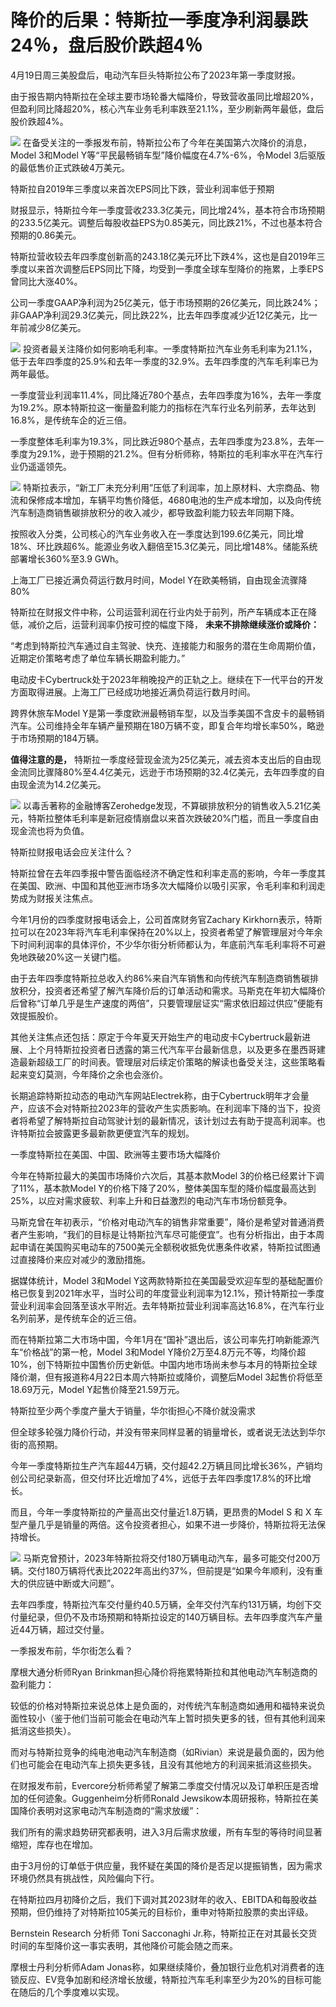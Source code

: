 # 降价的后果：特斯拉一季度净利润暴跌24％，盘后股价跌超4％

4月19日周三美股盘后，电动汽车巨头特斯拉公布了2023年第一季度财报。

由于报告期内特斯拉在全球主要市场轮番大幅降价，导致营收虽同比增超20%，但盈利同比降超20%，核心汽车业务毛利率跌至21.1%，至少刷新两年最低，盘后股价跌超4%。

![](https://inews.gtimg.com/om_bt/OOcezZ2bGyjFSihVmrR8ZdTPTizdvgb6aIPSmrYFG5HIAAA/1000)
在备受关注的一季报发布前，特斯拉公布了今年在美国第六次降价的消息，Model 3和Model Y等“平民最畅销车型”降价幅度在4.7%-6%，令Model
3后驱版的最低售价正式跌破4万美元。

特斯拉自2019年三季度以来首次EPS同比下跌，营业利润率低于预期

财报显示，特斯拉今年一季度营收233.3亿美元，同比增24%，基本符合市场预期的233.5亿美元。调整后每股收益EPS为0.85美元，同比跌21%，不过也基本符合预期的0.86美元。

特斯拉营收较去年四季度创新高的243.18亿美元环比下跌4%，这也是自2019年三季度以来首次调整后EPS同比下降，均受到一季度全球车型降价的拖累，上季EPS曾同比大涨40%。

公司一季度GAAP净利润为25亿美元，低于市场预期的26亿美元，同比跌24%；非GAAP净利润29.3亿美元，同比跌22%，比去年四季度减少近12亿美元，比一年前减少8亿美元。

![](https://inews.gtimg.com/om_bt/ORc6KLs1kifnpN84kaVUNqaOVAPyA-ZypQ_ZsoLLievhgAA/1000)
投资者最关注降价如何影响毛利率。一季度特斯拉汽车业务毛利率为21.1%，低于去年四季度的25.9%和去年一季度的32.9%。去年四季度的汽车毛利率已为两年最低。

一季度营业利润率11.4%，同比降近780个基点，去年四季度为16%，去年一季度为19.2%。原本特斯拉这一衡量盈利能力的指标在汽车行业名列前茅，去年达到16.8%，是传统车企的近三倍。

一季度整体毛利率为19.3%，同比跌近980个基点，去年四季度为23.8%，去年一季度为29.1%，逊于预期的21.2%。但有分析师称，特斯拉的毛利率水平在汽车行业仍遥遥领先。

![](https://inews.gtimg.com/om_bt/OQJ3FNq7tEWaEDc4FE_su3fj2n4dX2BuuatNQKs1532kgAA/1000)
特斯拉表示，“新工厂未充分利用”压低了利润率，加上原材料、大宗商品、物流和保修成本增加，车辆平均售价降低，4680电池的生产成本增加，以及向传统汽车制造商销售碳排放积分的收入减少，都导致盈利能力较去年同期下降。

按照收入分类，公司核心的汽车业务收入在一季度达到199.6亿美元，同比增18%、环比跌超6%。能源业务收入翻倍至15.3亿美元，同比增148%。储能系统部署增长360%至3.9
GWh。

上海工厂已接近满负荷运行数月时间，Model Y在欧美畅销，自由现金流骤降80%

特斯拉在财报文件中称，公司运营利润在行业内处于前列，所产车辆成本正在降低，减价之后，运营利润率仍按可控的幅度下降， **未来不排除继续涨价或降价：**

“考虑到特斯拉汽车通过自主驾驶、快充、连接能力和服务的潜在生命周期价值，近期定价策略考虑了单位车辆长期盈利能力。”

电动皮卡Cybertruck处于2023年稍晚投产的正轨之上。继续在下一代平台的开发方面取得进展。上海工厂已经成功地接近满负荷运行数月时间。

跨界休旅车Model
Y是第一季度欧洲最畅销车型，以及当季美国不含皮卡的最畅销汽车。公司维持全年车辆产量预期在180万辆不变，即复合年均增长率50%，略逊于市场预期的184万辆。

**值得注意的是，**
特斯拉一季度经营现金流为25亿美元，减去资本支出后的自由现金流同比骤降80%至4.4亿美元，远逊于市场预期的32.4亿美元，去年四季度的自由现金流为14.2亿美元。

![](https://inews.gtimg.com/om_bt/OGp4uCAaqnAi1qJULTcJj0hlP2XvKgaCiNsXqFwit_TxIAA/1000)
以毒舌著称的金融博客Zerohedge发现，不算碳排放积分的销售收入5.21亿美元，特斯拉整体毛利率是新冠疫情崩盘以来首次跌破20%门槛，而且一季度自由现金流也将为负值。

特斯拉财报电话会应关注什么？

特斯拉曾在去年四季报中警告面临经济不确定性和利率走高的影响，今年一季度其在美国、欧洲、中国和其他亚洲市场多次大幅降价以吸引买家，令毛利率和利润走势成为财报关注焦点。

今年1月份的四季度财报电话会上，公司首席财务官Zachary
Kirkhorn表示，特斯拉可以在2023年将汽车毛利率保持在20%以上，投资者希望了解管理层对今年余下时间利润率的具体评价，不少华尔街分析师都认为，年底前汽车毛利率将不可避免地跌破20%这一关键门槛。

由于去年四季度特斯拉总收入约86%来自汽车销售和向传统汽车制造商销售碳排放积分，投资者还希望了解汽车降价后的订单活动和需求。马斯克在年初大幅降价后曾称“订单几乎是生产速度的两倍”，只要管理层证实“需求依旧超过供应”便能有效提振股价。

其他关注焦点还包括：原定于今年夏天开始生产的电动皮卡Cybertruck最新进展、上个月特斯拉投资者日透露的第三代汽车平台最新信息，以及更多在墨西哥建造最新超级工厂的时间表。管理层对后续定价策略的解读也备受关注，这些策略看起来变幻莫测，今年降价之余也会涨价。

长期追踪特斯拉动态的电动汽车网站Electrek称，由于Cybertruck明年才会量产，应该不会对特斯拉2023年的营收产生实质影响。在利润率下降的当下，投资者将希望了解特斯拉自动驾驶计划的最新情况，该计划过去有助于提高利润率。也许特斯拉会披露更多最新款更便宜汽车的规划。

一季度特斯拉在美国、中国、欧洲等主要市场大幅降价

今年在特斯拉最大的美国市场降价六次后，其基本款Model 3的价格已经累计下调了11%，基本款Model
Y的价格下降了20%，整体美国车型的降价幅度最高达到25%，以应对需求疲软、利率上升和日益激烈的电动汽车市场份额竞争。

马斯克曾在年初表示，“价格对电动汽车的销售非常重要”，降价是希望对普通消费者产生影响，“我们的目标是让特斯拉汽车尽可能便宜”。也有分析指出，由于本周起申请在美国购买电动车的7500美元全额税收抵免优惠条件收紧，特斯拉试图通过直接降价来应对减少的激励措施。

据媒体统计，Model 3和Model
Y这两款特斯拉在美国最受欢迎车型的基础配置价格已恢复到2021年水平，当时公司的年度营业利润率为12.1%，预计特斯拉一季度营业利润率会回落至该水平附近。去年特斯拉营业利润率高达16.8%，在汽车行业名列前茅，是传统车企的近三倍。

而在特斯拉第二大市场中国，今年1月在“国补”退出后，该公司率先打响新能源汽车“价格战”的第一枪，Model 3和Model
Y降价2万至4.8万元不等，均降价超10%，创下特斯拉中国售价历史新低。中国内地市场尚未参与本月的特斯拉全球降价潮，但有报道称4月22日本周六特斯拉或降价，调整后Model
3起售价将低至18.69万元，Model Y起售价降至21.59万元。

特斯拉至少两个季度产量大于销量，华尔街担心不降价就没需求

但全球多轮强力降价行动，并没有带来同样显著的销量增长，或者说无法达到华尔街的高预期。

今年一季度特斯拉生产汽车超44万辆，交付超42.2万辆且同比增长36%，产销均创公司纪录新高，但交付环比近增加了4%，远低于去年四季度17.8%的环比增长。

而且，今年一季度特斯拉的产量高出交付量近1.8万辆，更昂贵的Model S 和 X
车型产量几乎是销量的两倍。这令投资者担心，如果不进一步降价，特斯拉将无法保持增长。

![](https://inews.gtimg.com/om_bt/OR5qvQ8Sh92sG57zAtyGDWYZcR96PBTfz8YLgfV9rdX1gAA/1000)
马斯克曾预计，2023年特斯拉将交付180万辆电动汽车，最多可能交付200万辆。交付180万辆将代表比2022年高出约37%，但前提是“如果今年顺利，没有重大的供应链中断或大问题”。

去年四季度，特斯拉汽车交付量约40.5万辆，全年交付汽车约131万辆，均创下交付量纪录，但仍不及市场预期和特斯拉设定的140万辆目标。去年四季度汽车产量近44万辆，超过交付量。

一季报发布前，华尔街怎么看？

摩根大通分析师Ryan Brinkman担心降价将拖累特斯拉和其他电动汽车制造商的盈利能力：

较低的价格对特斯拉来说总体上是负面的，对传统汽车制造商如通用和福特来说负面性较小（鉴于他们当前可能会在电动汽车上暂时损失更多的钱，但有其他利润来抵消这些损失）。

而对与特斯拉竞争的纯电池电动汽车制造商（如Rivian）来说是最负面的，因为他们也可能会在电动汽车上损失更多钱，且没有其他地方的利润来抵消这些损失。

在财报发布前，Evercore分析师希望了解第二季度交付情况以及订单积压是否增加的任何迹象。Guggenheim分析师Ronald
Jewsikow本周研报称，特斯拉在美国降价表明对这家电动汽车制造商的“需求放缓”：

我们所有的需求趋势研究都表明，进入3月后需求放缓，所有车型的等待时间显著缩短，库存也在增加。

由于3月份的订单低于供应量，我怀疑在美国的降价是否足以提振销售，因为需求环境仍然具有挑战性，风险偏向下行。

在特斯拉四月初降价之后，我们下调对其2023财年的收入、EBITDA和每股收益预期，但仍维持了对特斯拉105美元的目标价，重申对特斯拉股票的卖出评级。

Bernstein Research 分析师 Toni Sacconaghi
Jr.称，特斯拉正在对其最长交货时间的车型降价这一事实表明，其他降价可能会随之而来。

摩根士丹利分析师Adam
Jonas称，如果继续降价，叠加银行业危机对消费者的连锁反应、EV竞争加剧和经济增长放缓，特斯拉汽车毛利率至少为20%的目标可能在随后的几个季度难以实现。

